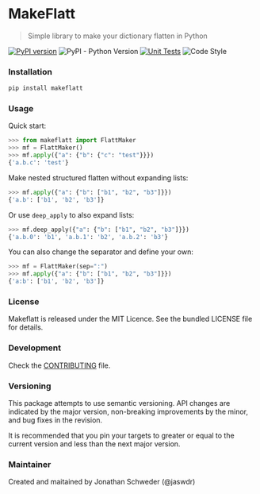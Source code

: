 # MakeFlatt
> Simple library to make your dictionary flatten in Python

[![PyPI version](https://badge.fury.io/py/makeflatt.svg)](https://badge.fury.io/py/makeflatt)
![PyPI - Python Version](https://img.shields.io/pypi/pyversions/makeflatt)
[![Unit Tests](https://github.com/jaswdr/makeflatt/actions/workflows/unit-tests.yml/badge.svg?branch=master)](https://github.com/jaswdr/makeflatt/actions/workflows/unit-tests.yml)
![Code Style](https://img.shields.io/badge/code%20style-black-000000.svg)


### Installation

```bash
pip install makeflatt
```

### Usage

Quick start:

```python
>>> from makeflatt import FlattMaker
>>> mf = FlattMaker()
>>> mf.apply({"a": {"b": {"c": "test"}}})
{'a.b.c': 'test'}
```

Make nested structured flatten without expanding lists:

```python
>>> mf.apply({"a": {"b": ["b1", "b2", "b3"]}})
{'a.b': ['b1', 'b2', 'b3']}
```

Or use `deep_apply` to also expand lists:

```python
>>> mf.deep_apply({"a": {"b": ["b1", "b2", "b3"]}})
{'a.b.0': 'b1', 'a.b.1': 'b2', 'a.b.2': 'b3'}
```

You can also change the separator and define your own:

```python
>>> mf = FlattMaker(sep=":")
>>> mf.apply({"a": {"b": ["b1", "b2", "b3"]}})
{'a:b': ['b1', 'b2', 'b3']}
```

### License

Makeflatt is released under the MIT Licence. See the bundled LICENSE file for details.

### Development

Check the [CONTRIBUTING](CONTRIBUTING.md) file.

### Versioning

This package attempts to use semantic versioning. API changes are indicated by the major version, non-breaking improvements by the minor, and bug fixes in the revision.

It is recommended that you pin your targets to greater or equal to the current version and less than the next major version.

### Maintainer

Created and maitained by Jonathan Schweder (@jaswdr)
